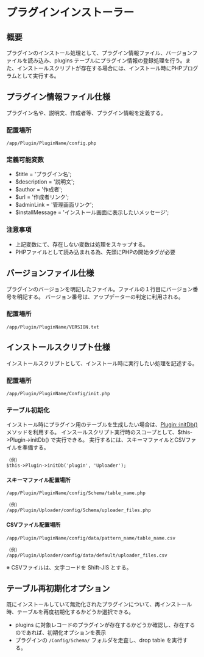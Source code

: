 # プラグインインストーラー
## 概要
プラグインのインストール処理として、プラグイン情報ファイル、バージョンファイルを読み込み、plugins テーブルにプラグイン情報の登録処理を行う。また、インストールスクリプトが存在する場合には、インストール時にPHPプログラムとして実行する。


## プラグイン情報ファイル仕様
プラグイン名や、説明文、作成者等、プラグイン情報を定義する。

### 配置場所
`/app/Plugin/PluginName/config.php`

### 定義可能変数

* $title = 'プラグイン名';
* $description = '説明文';
* $author = '作成者';
* $url = '作成者リンク';
* $adminLink = '管理画面リンク';
* $installMessage = 'インストール画面に表示したいメッセージ';

### 注意事項

* 上記変数にて、存在しない変数は処理をスキップする。
* PHPファイルとして読み込まれる為、先頭にPHPの開始タグが必要

## バージョンファイル仕様
プラグインのバージョンを明記したファイル。ファイルの１行目にバージョン番号を明記する。
バージョン番号は、アップデーターの判定に利用される。

### 配置場所
`/app/Plugin/PluginName/VERSION.txt`

## インストールスクリプト仕様
インストールスクリプトとして、インストール時に実行したい処理を記述する。

### 配置場所
`/app/Plugin/PluginName/Config/init.php`

### テーブル初期化

インストール時にプラグイン用のテーブルを生成したい場合は、[Plugin::initDb()](http://api.basercms.net/classes/Plugin.html#method_initDb) メソッドを利用する。
インスールスクリプト実行時のスコープとして、$this->Plugin->initDb() で実行できる。
実行するには、スキーマファイルとCSVファイルを準備する。

```
（例）
$this->Plugin->initDb('plugin', 'Uploader');
```

#### スキーマファイル配置場所

```
/app/Plugin/PluginName/config/Schema/table_name.php

（例）
/app/Plugin/Uploader/config/Schema/uploader_files.php
```

#### CSVファイル配置場所

```
/app/Plugin/PluginName/config/data/pattern_name/table_name.csv

（例）
/app/Plugin/Uploader/config/data/default/uploader_files.csv
```
※ CSVファイルは、文字コードを Shift-JIS とする。

## テーブル再初期化オプション
既にインストールしていて無効化されたプラグインについて、再インストール時、テーブルを再度初期化するかどうか選択できる。

* plugins に対象レコードのプラグインが存在するかどうか確認し、存在するのであれば、初期化オプションを表示
* プラグインの `/Config/Schema/` フォルダを走査し、drop table を実行する。

